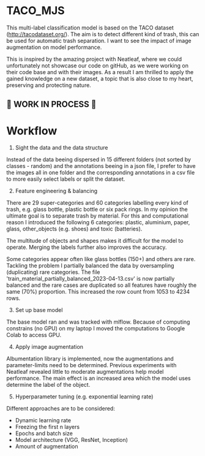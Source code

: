 # TACO_MJS
This multi-label classification model is based on the TACO dataset (http://tacodataset.org/). The aim is to detect different kind of trash, this can be used for automatic trash separation. I want to see the impact of image augmentation on model performance. 

This is inspired by the amazing project with Neatleaf, where we could unfortunately not showcase our code on gitHub, as we were working on their code base and with their images. As a result I am thrilled to apply the gained knowledge on a new dataset, a topic that is also close to my heart, preserving and protecting nature.


## :construction: WORK IN PROCESS :construction:


# Workflow

1. Sight the data and the data structure

Instead of the data beeing dispersed in 15 different folders (not sorted by classes - random) and the annotations beeing in a json file, I prefer to have the images all in one folder and the corresponding annotations in a csv file to more easily select labels or split the dataset.

2. Feature engineering & balancing

There are 29 super-categories and 60 categories labelling every kind of trash, e.g. glass bottle, plastic bottle or six pack rings. In my opinion the ultimate goal is to separate trash by material. For this and computational reason I introduced the following 6 categories: plastic, aluminium, paper, glass, other_objects (e.g. shoes) and toxic (batteries).

The multitude of objects and shapes makes it difficult for the model to operate. Merging the labels further also improves the accuracy.

Some categories appear often like glass bottles (150+) and others are rare. Tackling the problem I partially balanced the data by oversampling (duplicating) rare categories. The file 'train_material_partially_balanced_2023-04-13.csv' is now partially balanced and the rare cases are duplicated so all features have roughly the same (70%) proportion. This increased the row count from 1053 to 4234 rows.

3. Set up base model

The base model ran and was tracked with mlflow. Because of computing constrains (no GPU) on my laptop I moved the computations to Google Colab to access GPU. 

4. Apply image augmentation

Albumentation library is implemented, now the augmentations and parameter-limits need to be determined. Previous experiments with Neatleaf revealed little to moderate augmentations help model performance. The main effect is an increased area which the model uses determine the label of the object. 

5. Hyperparameter tuning (e.g. exponential learning rate)

Different approaches are to be considered:

- Dynamic learning rate
- Freezing the first n layers
- Epochs and batch size
- Model architecture (VGG, ResNet, Inception)
- Amount of augmentation




